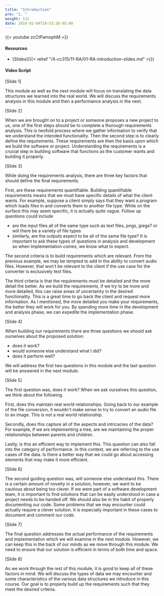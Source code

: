```yaml
---
title: "Introduction"
pre: "1. "
weight: 111
date: 2019-02-04T10:53:26-05:00
---
```


{{< youtube zcCtPamophM >}}

#### Resources
* [Slides]({{< relref "/4-cc315/11-RA/01-RA-introduction-slides.md" >}})

#### Video Script

[Slide 1]

This module as well as the next module will focus on translating the data structures we learned into the real world. We will discuss the requirements analysis in this module and then a performance analysis in the next. 

[Slide 2]

When we are brought on to a project or someone proposes a new project to us, one of the first steps should be to complete a thorough requirements analysis. This is twofold process where we gather information to verify that we understand the intended functionality. Then the second step is to clearly define the requirements. These requirements are then the basis upon which we build the software or project. Understanding the requirements is a crucial step in building software that functions as the customer wants and building it properly.

[Slide 3]

While doing the requirements analysis, there are three key factors that should define the final requirements. 

First, are these requirements quantifiable. Building quantifiable requirements means that we must have specific details of what the client wants. For example, suppose a client simply says that they want a program which loads files in and converts them to another file type. While on the surface this may seem specific, it is actually quite vague. Follow up questions could include
- are the input files all of the same type such as text files, pngs, jpegs? or will there be a variety of file types
- similarly, are the outputs expect to be all of the same file type? 
It is important to ask these types of questions in analysis and development so when implementation comes, we know what to expect. 

The second criteria is to build requirements which are relevant. From the previous example, we may be tempted to add in the ability to convert audio files. However, that won't be relevant to the client if the use case for the converter is exclusively text files. 

The third criteria is that the requirements must be detailed and the more detail the better. As we build the requirements, if we try to be more and more detailed, this can raise areas of uncertainty in the desired functionality. This is a great time to go back the client and request more information. As I mentioned, the more detailed you make your requirements, the better they will work for you. By spending more time in the development and analysis phase, we can expedite the implementation phase. 

[Slide 4]

When building our requirements there are three questions we should ask ourselves about the proposed solution:
- does it work?
- would someone else understand what I did?
- does it perform well?

We will address the first two questions in this module and the last question will be answered in the next module. 

[Slide 5]

The first question was, does it work? When we ask ourselves this question, we think about the following. 

First, does this maintain real world relationships. Going back to our example of the file conversion, it wouldn't make sense to try to convert an audio file to an image. This is not a real world relationship. 

Secondly, does this capture all of the aspects and intricacies of the data? For example, if we are implementing a tree, are we maintaining the proper relationships between parents and children. 

Lastly, is this an efficient way to implement this. This question can also fall into the category of performance. In this context, we are referring to the use cases of the data. Is there a better way that we could go about accessing elements that may make it more efficient. 


[Slide 6]

The second guiding question was, will someone else understand this. There is a certain amount of novelty in a solution, however, we want to be cautious about being too clever. If we were part of a software development team, it is important to find solutions that can be easily understood in case a project needs to be handed off. We should also be in the habit of properly documenting our code. Some problems that we may encounter could actually require a clever solution. It is especially important in these cases to document and comment our code. 


[Slide 7]

The final question addresses the actual performance of the requirements and implementation which we will examine in the next module. However, we can keep this in the back of our minds as we move through this module. We need to ensure that our solution is efficient in terms of both time and space. 


[Slide 8]

As we work through the rest of this module, it is good to keep all of these factors in mind. We will discuss the types of data we may encounter and some characteristics of the various data structures we introduce in this course. Our goal is to properly build up the requirements such that they meet the desired criteria. 